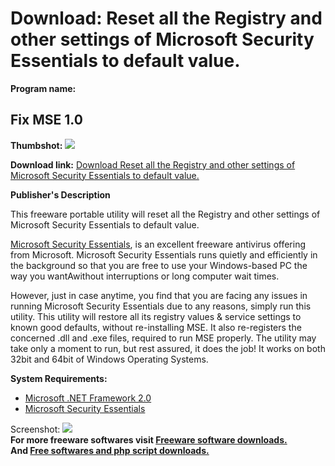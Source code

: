 # Download: Reset all the Registry and other settings of Microsoft Security Essentials to default value.

**Program name:**

## Fix MSE 1.0

  
**Thumbshot:** ![](http://www.freewarefiles.com/screenshot/fixmse10_md.jpg)   
  
**Download link:** [Download Reset all the Registry and other settings of Microsoft Security Essentials to default value.](http://freesoftwares.boysofts.com/Fix-MSE_program_52989.html)  
  


**Publisher's Description**  
  


This freeware portable utility will reset all the Registry and other settings of Microsoft Security Essentials to default value. 

[Microsoft Security Essentials](http://www.freewarefiles.com/Microsoft-Security-Essentials-XP_program_52172.html), is an excellent freeware antivirus offering from Microsoft. Microsoft Security Essentials runs quietly and efficiently in the background so that you are free to use your Windows-based PC the way you wantAwithout interruptions or long computer wait times.

However, just in case anytime, you find that you are facing any issues in running Microsoft Security Essentials due to any reasons, simply run this utility. This utility will restore all its registry values & service settings to known good defaults, without re-installing MSE. It also re-registers the concerned .dll and .exe files, required to run MSE properly. The utility may take only a moment to run, but rest assured, it does the job! It works on both 32bit and 64bit of Windows Operating Systems.

**System Requirements:**

  * [Microsoft .NET Framework 2.0](http://www.freewarefiles.com/Microsoft-NET-Framework-20-x86-Final_program_16026.html)
  * [Microsoft Security Essentials](http://www.freewarefiles.com/Microsoft-Security-Essentials-XP_program_52172.html)

  
  
Screenshot: ![](http://www.freewarefiles.com/screenshot/fixmse10.jpg)   
**For more freeware softwares visit [Freeware software downloads.](http://freesoftwares.boysofts.com/)**   
**And [Free softwares and php script downloads.](http://www.boysofts.com/)**
